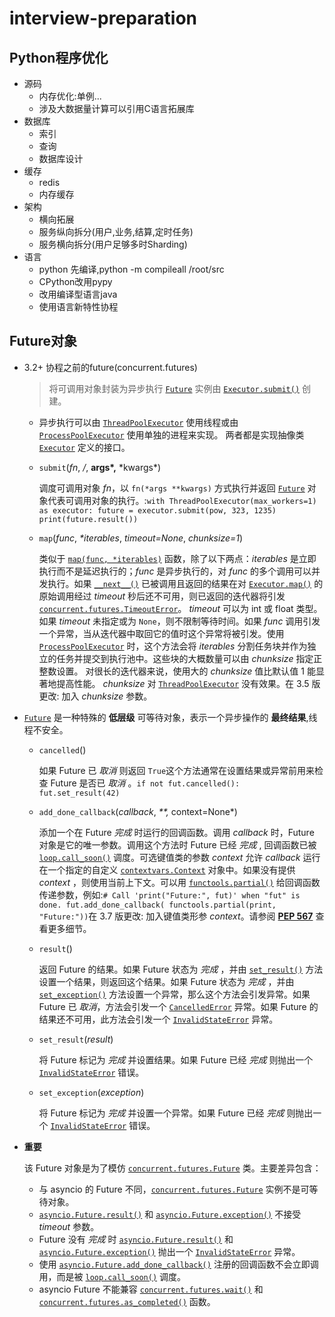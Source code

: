 # interview-preparation

## Python程序优化

* 源码
  * 内存优化:单例...
  * 涉及大数据量计算可以引用C语言拓展库
* 数据库
  * 索引
  * 查询
  * 数据库设计
* 缓存
  * redis
  * 内存缓存
* 架构
  * 横向拓展
  * 服务纵向拆分\(用户,业务,结算,定时任务\)
  * 服务横向拆分\(用户足够多时Sharding\)
* 语言
  * python 先编译,python -m compileall /root/src
  * CPython改用pypy
  * 改用编译型语言java
  * 使用语言新特性协程

## Future对象

* 3.2+ 协程之前的future\(concurrent.futures\)

  > 将可调用对象封装为异步执行 [`Future`](https://docs.python.org/zh-cn/3/library/concurrent.futures.html#concurrent.futures.Future) 实例由 [`Executor.submit()`](https://docs.python.org/zh-cn/3/library/concurrent.futures.html#concurrent.futures.Executor.submit) 创建。

  * 异步执行可以由 [`ThreadPoolExecutor`](https://docs.python.org/zh-cn/3/library/concurrent.futures.html#concurrent.futures.ThreadPoolExecutor) 使用线程或由 [`ProcessPoolExecutor`](https://docs.python.org/zh-cn/3/library/concurrent.futures.html#concurrent.futures.ProcessPoolExecutor) 使用单独的进程来实现。 两者都是实现抽像类 [`Executor`](https://docs.python.org/zh-cn/3/library/concurrent.futures.html#concurrent.futures.Executor) 定义的接口。
  * `submit`\(_fn_, _/_, **args\*,** \*kwargs\*\)

    调度可调用对象 _fn_，以 `fn(*args **kwargs)` 方式执行并返回 [`Future`](https://docs.python.org/zh-cn/3/library/concurrent.futures.html#concurrent.futures.Future) 对象代表可调用对象的执行。:`with ThreadPoolExecutor(max_workers=1) as executor: future = executor.submit(pow, 323, 1235) print(future.result())`

  * `map`\(_func_, _\*iterables_, _timeout=None_, _chunksize=1_\)

    类似于 [`map(func, *iterables)`](https://docs.python.org/zh-cn/3/library/functions.html#map) 函数，除了以下两点：_iterables_ 是立即执行而不是延迟执行的；_func_ 是异步执行的，对 _func_ 的多个调用可以并发执行。如果 [`__next__()`](https://docs.python.org/zh-cn/3/library/stdtypes.html#iterator.__next__) 已被调用且返回的结果在对 [`Executor.map()`](https://docs.python.org/zh-cn/3/library/concurrent.futures.html#concurrent.futures.Executor.map) 的原始调用经过 _timeout_ 秒后还不可用，则已返回的迭代器将引发 [`concurrent.futures.TimeoutError`](https://docs.python.org/zh-cn/3/library/concurrent.futures.html#concurrent.futures.TimeoutError)。 _timeout_ 可以为 int 或 float 类型。 如果 _timeout_ 未指定或为 `None`，则不限制等待时间。如果 _func_ 调用引发一个异常，当从迭代器中取回它的值时这个异常将被引发。使用 [`ProcessPoolExecutor`](https://docs.python.org/zh-cn/3/library/concurrent.futures.html#concurrent.futures.ProcessPoolExecutor) 时，这个方法会将 _iterables_ 分割任务块并作为独立的任务并提交到执行池中。这些块的大概数量可以由 _chunksize_ 指定正整数设置。 对很长的迭代器来说，使用大的 _chunksize_ 值比默认值 1 能显著地提高性能。 _chunksize_ 对 [`ThreadPoolExecutor`](https://docs.python.org/zh-cn/3/library/concurrent.futures.html#concurrent.futures.ThreadPoolExecutor) 没有效果。在 3.5 版更改: 加入 _chunksize_ 参数。

* [`Future`](https://docs.python.org/zh-cn/3.7/library/asyncio-future.html#asyncio.Future) 是一种特殊的 **低层级** 可等待对象，表示一个异步操作的 **最终结果**,线程不安全。
  * `cancelled`\(\)

    如果 Future 已 _取消_ 则返回 `True`这个方法通常在设置结果或异常前用来检查 Future 是否已 _取消_ 。`if not fut.cancelled(): fut.set_result(42)`

  * `add_done_callback`\(_callback_, _\*\*,_ context=None\*\)

    添加一个在 Future _完成_ 时运行的回调函数。调用 _callback_ 时，Future 对象是它的唯一参数。调用这个方法时 Future 已经 _完成_ , 回调函数已被 [`loop.call_soon()`](https://docs.python.org/zh-cn/3.7/library/asyncio-eventloop.html#asyncio.loop.call_soon) 调度。可选键值类的参数 _context_ 允许 _callback_ 运行在一个指定的自定义 [`contextvars.Context`](https://docs.python.org/zh-cn/3.7/library/contextvars.html#contextvars.Context) 对象中。如果没有提供 _context_ ，则使用当前上下文。可以用 [`functools.partial()`](https://docs.python.org/zh-cn/3.7/library/functools.html#functools.partial) 给回调函数传递参数，例如:`# Call 'print("Future:", fut)' when "fut" is done. fut.add_done_callback( functools.partial(print, "Future:"))`在 3.7 版更改: 加入键值类形参 _context_。请参阅 [**PEP 567**](https://www.python.org/dev/peps/pep-0567) 查看更多细节。

  * `result`\(\)

    返回 Future 的结果。如果 Future 状态为 _完成_ ，并由 [`set_result()`](https://docs.python.org/zh-cn/3.7/library/asyncio-future.html#asyncio.Future.set_result) 方法设置一个结果，则返回这个结果。如果 Future 状态为 _完成_ ，并由 [`set_exception()`](https://docs.python.org/zh-cn/3.7/library/asyncio-future.html#asyncio.Future.set_exception) 方法设置一个异常，那么这个方法会引发异常。如果 Future 已 _取消_，方法会引发一个 [`CancelledError`](https://docs.python.org/zh-cn/3.7/library/asyncio-exceptions.html#asyncio.CancelledError) 异常。如果 Future 的结果还不可用，此方法会引发一个 [`InvalidStateError`](https://docs.python.org/zh-cn/3.7/library/asyncio-exceptions.html#asyncio.InvalidStateError) 异常。

  * `set_result`\(_result_\)

    将 Future 标记为 _完成_ 并设置结果。如果 Future 已经 _完成_ 则抛出一个 [`InvalidStateError`](https://docs.python.org/zh-cn/3.7/library/asyncio-exceptions.html#asyncio.InvalidStateError) 错误。

  * `set_exception`\(_exception_\)

    将 Future 标记为 _完成_ 并设置一个异常。如果 Future 已经 _完成_ 则抛出一个 [`InvalidStateError`](https://docs.python.org/zh-cn/3.7/library/asyncio-exceptions.html#asyncio.InvalidStateError) 错误。
* **重要**

  该 Future 对象是为了模仿 [`concurrent.futures.Future`](https://docs.python.org/zh-cn/3.7/library/concurrent.futures.html#concurrent.futures.Future) 类。主要差异包含：

  * 与 asyncio 的 Future 不同，[`concurrent.futures.Future`](https://docs.python.org/zh-cn/3.7/library/concurrent.futures.html#concurrent.futures.Future) 实例不是可等待对象。
  * [`asyncio.Future.result()`](https://docs.python.org/zh-cn/3.7/library/asyncio-future.html#asyncio.Future.result) 和 [`asyncio.Future.exception()`](https://docs.python.org/zh-cn/3.7/library/asyncio-future.html#asyncio.Future.exception) 不接受 _timeout_ 参数。
  * Future 没有 _完成_ 时 [`asyncio.Future.result()`](https://docs.python.org/zh-cn/3.7/library/asyncio-future.html#asyncio.Future.result) 和 [`asyncio.Future.exception()`](https://docs.python.org/zh-cn/3.7/library/asyncio-future.html#asyncio.Future.exception) 抛出一个 [`InvalidStateError`](https://docs.python.org/zh-cn/3.7/library/asyncio-exceptions.html#asyncio.InvalidStateError) 异常。
  * 使用 [`asyncio.Future.add_done_callback()`](https://docs.python.org/zh-cn/3.7/library/asyncio-future.html#asyncio.Future.add_done_callback) 注册的回调函数不会立即调用，而是被 [`loop.call_soon()`](https://docs.python.org/zh-cn/3.7/library/asyncio-eventloop.html#asyncio.loop.call_soon) 调度。
  * asyncio Future 不能兼容 [`concurrent.futures.wait()`](https://docs.python.org/zh-cn/3.7/library/concurrent.futures.html#concurrent.futures.wait) 和 [`concurrent.futures.as_completed()`](https://docs.python.org/zh-cn/3.7/library/concurrent.futures.html#concurrent.futures.as_completed) 函数。

